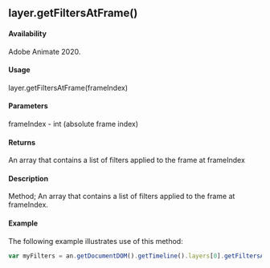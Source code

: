 ## layer.getFiltersAtFrame()	

#### Availability

Adobe Animate 2020.

#### Usage

layer.getFiltersAtFrame(frameIndex)		

#### Parameters

frameIndex - int (absolute frame index)	

#### Returns

An array that contains a list of filters applied to the frame at frameIndex

#### Description

Method; An array that contains a list of filters applied to the frame at frameIndex. 

#### Example

The following example illustrates use of this method:


```javascript
var myFilters = an.getDocumentDOM().getTimeline().layers[0].getFiltersAtFrame(0);	
```